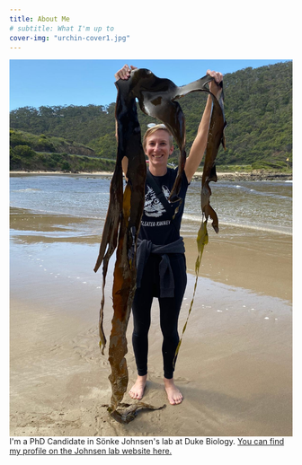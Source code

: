 ```yaml
---
title: About Me
# subtitle: What I'm up to
cover-img: "urchin-cover1.jpg"
---
```


<img align="right" width="600" src="/australia_kelp2.JPG">

I'm a PhD Candidate in Sönke Johnsen's lab at Duke Biology. [You can find my profile on the Johnsen lab website here.](https://opticsoflife.org/people/julia.html)
